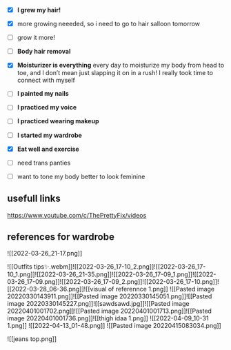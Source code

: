 - [x]  **I grew my hair!**
  - [x] more growing neeeded, so i need to go to hair salloon tomorrow
  - [ ] grow it more!
- [ ] **Body hair removal**
- [x] **Moisturizer is everything** every day to moisturize my body from head to toe, and I don’t mean just slapping it on in a rush! I really took time to connect with myself
- [ ] **I painted my nails**
- [ ] **I practiced my voice**
- [ ] **I practiced wearing makeup**
- [ ] **I started my wardrobe**
- [x] **Eat well and exercise**
- [ ] need trans panties
- [ ] want to tone my body better to look feminine





## usefull links
https://www.youtube.com/c/ThePrettyFix/videos

## references for wardrobe

![[2022-03-26_21-17.png]]


![[Outfits tips✨.webm]]![[2022-03-26_17-10_2.png]]![[2022-03-26_17-10_1.png]]![[2022-03-26_21-35.png]]![[2022-03-26_17-09_1.png]]![[2022-03-26_17-09.png]]![[2022-03-26_17-09_2.png]]![[2022-03-26_17-10.png]]![[2022-03-28_06-36.png]]![[visual of referennce 1.png]]
![[Pasted image 20220330143911.png]]![[Pasted image 20220330145051.png]]![[Pasted image 20220330145227.png]]![[sawdsawd.jpg]]![[Pasted image 20220401001702.png]]![[Pasted image 20220401001713.png]]![[Pasted image 20220401001736.png]]![[thigh idaa 1.png]]
![[2022-04-09_10-31 1.png]]
![[2022-04-13_01-48.png]]
![[Pasted image 20220415083034.png]]

![[jeans top.png]]
